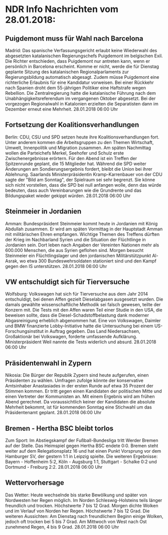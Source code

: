 # NDR Info Nachrichten vom 28.01.2018:


## Puigdemont muss für Wahl nach Barcelona
Madrid: Das spanische Verfassungsgericht erlaubt keine Wiederwahl des abgesetzten katalanischen Regierungschefs Puigdemont im belgischen Exil. Die Richter entschieden, dass Puigdemont nur antreten kann, wenn er persönlich in Barcelona erscheint. Komme er nicht, werde die für Dienstag geplante Sitzung des katalanischen Regionalparlaments zur Regierungsbildung automatisch abgesagt. Zudem müsse Puigdemont eine richterliche Erlaubnis für eine Kandidatur vorweisen. Bei einer Rückkehr nach Spanien droht dem 55-jährigen Politiker eine Haftstrafe wegen Rebellion. Die Zentralregierung hatte die katalanische Führung nach dem Unabhängigkeitsreferendum im vergangenen Oktober abgesetzt. Bei der vorgezogen Regionalwahl in Katalonien erzielten die Separatisten dann im Dezember erneut eine Mehrheit. 28.01.2018 06:00 Uhr 

## Fortsetzung der Koalitionsverhandlungen
Berlin: CDU, CSU und SPD setzen heute ihre Koalitionsverhandlungen fort. Unter anderem kommen die Arbeitsgruppen zu den Themen Wirtschaft, Umwelt, Innenpolitik und Migration zusammen. Am späten Nachmittag wollen die Parteichefs Merkel, Seehofer und Schulz erste Zwischenergebnisse erörtern. Für den Abend ist ein Treffen der Spitzenrunde geplant, die 15 Mitglieder hat. Während die SPD weiter Änderungen am Sondierungsergebnis fordert, bleibt die Union bei ihrer Ablehnung. Saarlands Ministerpräsidentin Kramp-Karrenbauer von der CDU sagte der "Bild am Sonntag", der Spielraum sei sehr begrenzt. Sie könne sich nicht vorstellen, dass die SPD bei null anfangen wolle, denn das würde bedeuten, dass auch Vereinbarungen wie die Grundrente und das Bildungspaket wieder gekippt würden. 28.01.2018 06:00 Uhr 

## Steinmeier in Jordanien
Amman: Bundespräsident Steinmeier kommt heute in Jordanien mit König Abdullah zusammen. Er wird am späten Vormittag in der Hauptstadt Amman mit militärischen Ehren empfangen. Wichtige Themen des Treffens dürften der Krieg im Nachbarland Syrien und die Situation der Flüchtlinge in Jordanien sein. Dort leben nach Angaben der Vereinten Nationen mehr als 600.000 Menschen, die aus Syrien geflohen sind. Morgen besucht Steinmeier ein Flüchtlingslager und den jordanischen Militärstützpunkt Al-Asrak, wo etwa 300 Bundeswehrsoldaten stationiert sind und den Kampf gegen den IS unterstützen. 28.01.2018 06:00 Uhr 

## VW entschuldigt sich für Tierversuche
Wolfsburg: 	Volkswagen hat sich für Tierversuche aus dem Jahr 2014 entschuldigt, bei denen Affen gezielt Dieselabgasen ausgesetzt wurden. Die damals gewählte wissenschaftliche Methodik sei falsch gewesen, teilte der Konzern mit. Die Tests mit den Affen waren Teil einer Studie in den USA, die beweisen sollte, dass die Diesel-Schadstoffbelastung dank moderner Abgasreinigung erheblich abgenommen hat. Eine von Volkswagen, Daimler und BMW finanzierte Lobby-Initiative hatte die Untersuchung bei einem US-Forschungsinstitut in Auftrag gegeben. Das Land Niedersachsen, Großaktionär bei Volkswagen, forderte umfassende Aufklärung. Ministerpräsident Weil nannte die Tests widerlich und absurd. 28.01.2018 06:00 Uhr 

## Präsidentenwahl in Zypern
Nikosia: Die Bürger der Republik Zypern sind heute aufgerufen, einen Präsidenten zu wählen. Umfragen zufolge könnte der konservative Amtsinhaber Anastasiades in der ersten Runde auf etwa 35 Prozent der Stimmen kommen. Er tritt gegen einen Kandidaten der politischen Mitte und einen Vertreter der Kommunisten an. Mit einem Ergebnis wird am frühen Abend gerechnet. Da voraussichtlich keiner der Kandidaten die absolute Mehrheit bekommt, ist für kommenden Sonntag eine Stichwahl um das Präsidentenamt geplant. 28.01.2018 06:00 Uhr 

## Bremen - Hertha BSC bleibt torlos
Zum  Sport: Im Abstiegskampf der Fußball-Bundesliga tritt Werder Bremen auf der Stelle. Das Heimspiel gegen Hertha BSC endete 0:0. Bremen steht weiter auf dem Relegationsplatz 16 und hat einen Punkt Vorsprung vor dem Hamburger SV, der gestern 1:1 in Leipzig spielte. Die weiteren Ergebnisse:
Bayern - Hoffenheim 5:2,
Köln - Augsburg 1:1,
Stuttgart - Schalke 0:2
und
Dortmund - Freiburg 2:2. 28.01.2018 06:00 Uhr 

## Wettervorhersage
Das Wetter: Heute wechselnde bis starke Bewölkung und später von Nordwesten her Regen möglich. Im Norden Schleswig-Holsteins teils länger freundlich und trocken. Höchstwerte 7 bis 12 Grad. Morgen dichte Wolken und im Verlauf von Norden her Regen. Höchstwerte 7 bis 12 Grad. Die weiteren Aussichten: Am Dienstag nach freundlichem Beginn einige Wolken, jedoch oft trocken bei 5 bis 7 Grad. Am Mittwoch von West nach Ost zunehmend Regen, 4 bis 9 Grad. 28.01.2018 06:00 Uhr 
